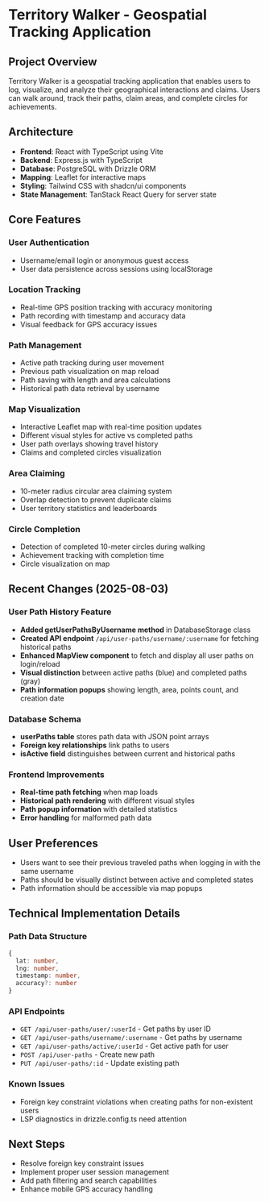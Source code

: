 # Territory Walker - Geospatial Tracking Application

## Project Overview
Territory Walker is a geospatial tracking application that enables users to log, visualize, and analyze their geographical interactions and claims. Users can walk around, track their paths, claim areas, and complete circles for achievements.

## Architecture
- **Frontend**: React with TypeScript using Vite
- **Backend**: Express.js with TypeScript
- **Database**: PostgreSQL with Drizzle ORM
- **Mapping**: Leaflet for interactive maps
- **Styling**: Tailwind CSS with shadcn/ui components
- **State Management**: TanStack React Query for server state

## Core Features

### User Authentication
- Username/email login or anonymous guest access
- User data persistence across sessions using localStorage

### Location Tracking
- Real-time GPS position tracking with accuracy monitoring
- Path recording with timestamp and accuracy data
- Visual feedback for GPS accuracy issues

### Path Management
- Active path tracking during user movement
- Previous path visualization on map reload
- Path saving with length and area calculations
- Historical path data retrieval by username

### Map Visualization
- Interactive Leaflet map with real-time position updates
- Different visual styles for active vs completed paths
- User path overlays showing travel history
- Claims and completed circles visualization

### Area Claiming
- 10-meter radius circular area claiming system
- Overlap detection to prevent duplicate claims
- User territory statistics and leaderboards

### Circle Completion
- Detection of completed 10-meter circles during walking
- Achievement tracking with completion time
- Circle visualization on map

## Recent Changes (2025-08-03)

### User Path History Feature
- **Added getUserPathsByUsername method** in DatabaseStorage class
- **Created API endpoint** `/api/user-paths/username/:username` for fetching historical paths
- **Enhanced MapView component** to fetch and display all user paths on login/reload
- **Visual distinction** between active paths (blue) and completed paths (gray)
- **Path information popups** showing length, area, points count, and creation date

### Database Schema
- **userPaths table** stores path data with JSON point arrays
- **Foreign key relationships** link paths to users
- **isActive field** distinguishes between current and historical paths

### Frontend Improvements
- **Real-time path fetching** when map loads
- **Historical path rendering** with different visual styles
- **Path popup information** with detailed statistics
- **Error handling** for malformed path data

## User Preferences
- Users want to see their previous traveled paths when logging in with the same username
- Paths should be visually distinct between active and completed states
- Path information should be accessible via map popups

## Technical Implementation Details

### Path Data Structure
```typescript
{
  lat: number,
  lng: number, 
  timestamp: number,
  accuracy?: number
}
```

### API Endpoints
- `GET /api/user-paths/user/:userId` - Get paths by user ID
- `GET /api/user-paths/username/:username` - Get paths by username
- `GET /api/user-paths/active/:userId` - Get active path for user
- `POST /api/user-paths` - Create new path
- `PUT /api/user-paths/:id` - Update existing path

### Known Issues
- Foreign key constraint violations when creating paths for non-existent users
- LSP diagnostics in drizzle.config.ts need attention

## Next Steps
- Resolve foreign key constraint issues
- Implement proper user session management
- Add path filtering and search capabilities
- Enhance mobile GPS accuracy handling
